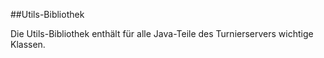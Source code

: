 ##Utils-Bibliothek

Die Utils-Bibliothek enthält für alle Java-Teile des Turnierservers wichtige Klassen.
